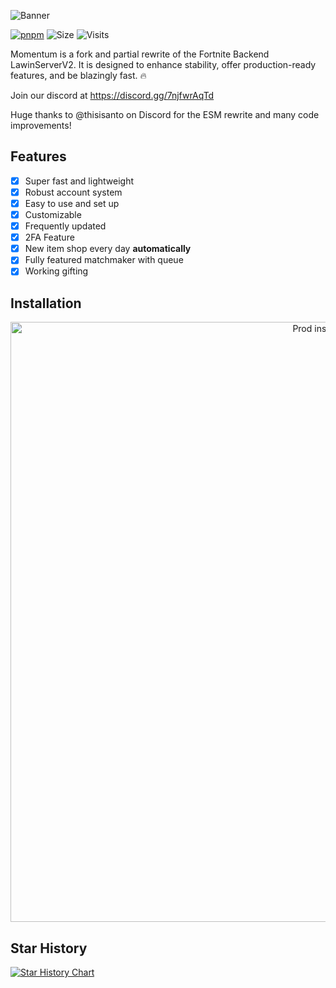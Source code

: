 ![Banner](https://i.ibb.co/bgZWZT0/B07-DF3-FC-D2-E7-4-AD5-9935-04-C441-BDFEBD.png)

[![pnpm](https://img.shields.io/badge/maintained%20with-pnpm-cc00ff.svg?style=for-the-badge&logo=pnpm)](https://pnpm.io/) 
![Size](https://img.shields.io/github/repo-size/Nexus-FN/Momentum?label=Size&style=for-the-badge)
![Visits](https://komarev.com/ghpvc/?username=Nexus-FN&style=for-the-badge)

Momentum is a fork and partial rewrite of the Fortnite Backend LawinServerV2. It is designed to enhance stability, offer production-ready features, and be blazingly fast. 🔥

Join our discord at https://discord.gg/7njfwrAqTd

Huge thanks to @thisisanto on Discord for the ESM rewrite and many code improvements!

## Features

- [x] Super fast and lightweight
- [x] Robust account system
- [x] Easy to use and set up
- [x] Customizable
- [x] Frequently updated
- [x] 2FA Feature
- [x] New item shop every day **automatically**
- [x] Fully featured matchmaker with queue
- [x] Working gifting

## Installation

<p align="center">
    <a href="https://docs.nexusfn.net"><img src="https://cdn.nexusfn.net/file/2023/07/prodcos.png" alt="Prod install" width=960 /></a>
</p>

## Star History

[![Star History Chart](https://api.star-history.com/svg?repos=Nexus-FN/Momentum&type=Date)](https://star-history.com/#Nexus-FN/Momentum&Date)
